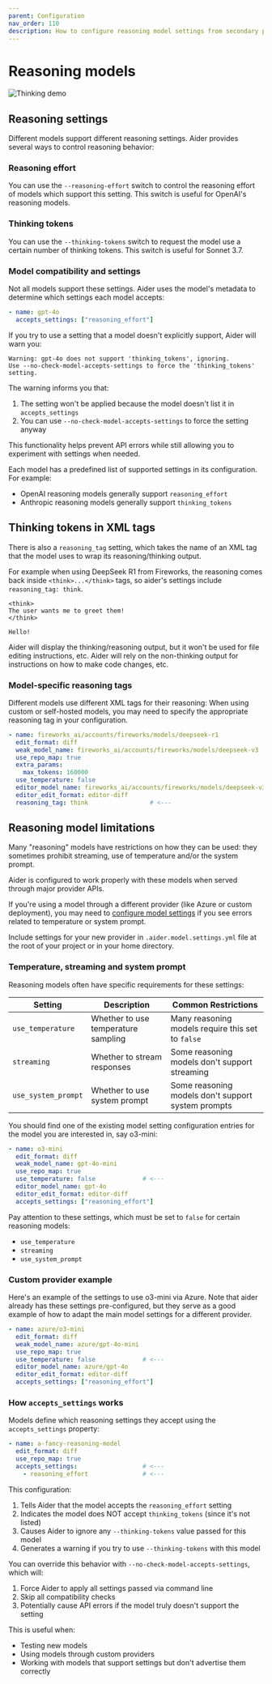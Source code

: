 ```yaml
---
parent: Configuration
nav_order: 110
description: How to configure reasoning model settings from secondary providers.
---
```


# Reasoning models

![Thinking demo](/assets/thinking.jpg)

## Reasoning settings

Different models support different reasoning settings. Aider provides several ways to control reasoning behavior:

### Reasoning effort

You can use the `--reasoning-effort` switch to control the reasoning effort
of models which support this setting.
This switch is useful for OpenAI's reasoning models.

### Thinking tokens

You can use the `--thinking-tokens` switch to request
the model use a certain number of thinking tokens.
This switch is useful for Sonnet 3.7.

### Model compatibility and settings

Not all models support these settings. Aider uses the model's metadata to determine which settings each model accepts:

```yaml
- name: gpt-4o
  accepts_settings: ["reasoning_effort"]
```

If you try to use a setting that a model doesn't explicitly support, Aider will warn you:

```
Warning: gpt-4o does not support 'thinking_tokens', ignoring.
Use --no-check-model-accepts-settings to force the 'thinking_tokens' setting.
```

The warning informs you that:
1. The setting won't be applied because the model doesn't list it in `accepts_settings`
2. You can use `--no-check-model-accepts-settings` to force the setting anyway

This functionality helps prevent API errors while still allowing you to experiment with settings when needed.

Each model has a predefined list of supported settings in its configuration. For example:

- OpenAI reasoning models generally support `reasoning_effort`
- Anthropic reasoning models generally support `thinking_tokens`


## Thinking tokens in XML tags

There is also a `reasoning_tag` setting, which takes the name of an XML tag
that the model uses to wrap its reasoning/thinking output.

For example when using DeepSeek R1 from Fireworks, the reasoning comes back inside
`<think>...</think>` tags, so aider's settings
include `reasoning_tag: think`.

```
<think>
The user wants me to greet them!
</think>

Hello!
```

Aider will display the thinking/reasoning output, 
but it won't be used for file editing instructions, etc.
Aider will rely on the non-thinking output for instructions on how to make code changes, etc.

### Model-specific reasoning tags

Different models use different XML tags for their reasoning:
When using custom or self-hosted models, you may need to specify the appropriate reasoning tag in your configuration.

```yaml
- name: fireworks_ai/accounts/fireworks/models/deepseek-r1
  edit_format: diff
  weak_model_name: fireworks_ai/accounts/fireworks/models/deepseek-v3
  use_repo_map: true
  extra_params:
    max_tokens: 160000
  use_temperature: false
  editor_model_name: fireworks_ai/accounts/fireworks/models/deepseek-v3
  editor_edit_format: editor-diff
  reasoning_tag: think                 # <---
```

## Reasoning model limitations

Many "reasoning" models have restrictions on how they can be used:
they sometimes prohibit streaming, use of temperature and/or the system prompt.

Aider is configured to work properly with these models
when served through major provider APIs.

If you're using a model through a different provider (like Azure or custom deployment),
you may need to [configure model settings](/docs/config/adv-model-settings.html)
if you see errors related to temperature or system prompt.

Include settings for your new provider in `.aider.model.settings.yml` file
at the root of your project or in your home directory.

### Temperature, streaming and system prompt

Reasoning models often have specific requirements for these settings:

| Setting | Description | Common Restrictions |
|---------|-------------|---------------------|
| `use_temperature` | Whether to use temperature sampling | Many reasoning models require this set to `false` |
| `streaming` | Whether to stream responses | Some reasoning models don't support streaming |
| `use_system_prompt` | Whether to use system prompt | Some reasoning models don't support system prompts |

You should find one of the existing model setting configuration entries
for the model you are interested in, say o3-mini:

```yaml
- name: o3-mini
  edit_format: diff
  weak_model_name: gpt-4o-mini
  use_repo_map: true
  use_temperature: false             # <---
  editor_model_name: gpt-4o
  editor_edit_format: editor-diff
  accepts_settings: ["reasoning_effort"]
```

Pay attention to these settings, which must be set to `false`
for certain reasoning models:

- `use_temperature`
- `streaming` 
- `use_system_prompt`

### Custom provider example

Here's an example of the settings to use o3-mini via Azure.
Note that aider already has these settings pre-configured, but they
serve as a good example of how to adapt the main model
settings for a different provider.

```yaml
- name: azure/o3-mini
  edit_format: diff
  weak_model_name: azure/gpt-4o-mini
  use_repo_map: true
  use_temperature: false             # <---
  editor_model_name: azure/gpt-4o
  editor_edit_format: editor-diff
  accepts_settings: ["reasoning_effort"]
```

### How `accepts_settings` works

Models define which reasoning settings they accept using the `accepts_settings` property:

```yaml
- name: a-fancy-reasoning-model
  edit_format: diff
  use_repo_map: true
  accepts_settings:                  # <---
    - reasoning_effort               # <---
```

This configuration:
1. Tells Aider that the model accepts the `reasoning_effort` setting
2. Indicates the model does NOT accept `thinking_tokens` (since it's not listed)
3. Causes Aider to ignore any `--thinking-tokens` value passed for this model
4. Generates a warning if you try to use `--thinking-tokens` with this model

You can override this behavior with `--no-check-model-accepts-settings`, which will:
1. Force Aider to apply all settings passed via command line
2. Skip all compatibility checks
3. Potentially cause API errors if the model truly doesn't support the setting

This is useful when:
- Testing new models
- Using models through custom providers
- Working with models that support settings but don't advertise them correctly
